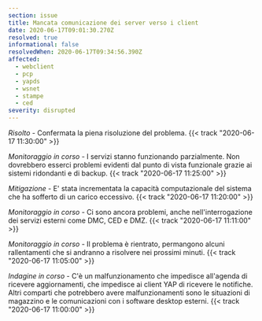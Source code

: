 ```yaml
---
section: issue
title: Mancata comunicazione dei server verso i client
date: 2020-06-17T09:01:30.270Z
resolved: true
informational: false
resolvedWhen: 2020-06-17T09:34:56.390Z
affected:
  - webclient
  - pcp
  - yapds
  - wsnet
  - stampe
  - ced
severity: disrupted
---
```

*Risolto* - Confermata la piena risoluzione del problema. {{< track "2020-06-17 11:30:00" >}}

*Monitoraggio in corso* - I servizi stanno funzionando parzialmente. Non dovrebbero esserci problemi evidenti dal punto di vista funzionale grazie ai sistemi ridondanti e di backup. {{< track "2020-06-17 11:25:00" >}}

*Mitigazione* - E' stata incrementata la capacità computazionale del sistema che ha sofferto di un carico eccessivo. {{< track "2020-06-17 11:20:00" >}}

*Monitoraggio in corso* - Ci sono ancora problemi, anche nell'interrogazione dei servizi esterni come DMC, CED e DMZ. {{< track "2020-06-17 11:11:00" >}}

*Monitoraggio in corso* - Il problema è rientrato, permangono alcuni rallentamenti che si andranno a risolvere nei prossimi minuti. {{< track "2020-06-17 11:05:00" >}}

*Indagine in corso* - C'è un malfunzionamento che impedisce all'agenda di ricevere aggiornamenti, che impedisce ai client YAP di ricevere le notifiche. Altri comparti che potrebbero avere malfunzionamenti sono le situazioni di magazzino e le comunicazioni con i software desktop esterni. {{< track "2020-06-17 11:00:00" >}}